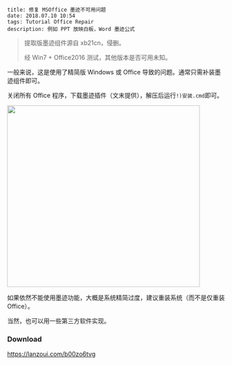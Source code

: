 ```
title: 修复 MSOffice 墨迹不可用问题
date: 2018.07.10 10:54
tags: Tutorial Office Repair
description: 例如 PPT 放映白板，Word 墨迹公式
```

> 提取版墨迹组件源自 xb21cn，侵删。
>
> 经 Win7 + Office2016 测试，其他版本是否可用未知。

一般来说，这是使用了精简版 Windows 或 Office 导致的问题。通常只需补装墨迹组件即可。

关闭所有 Office 程序，下载墨迹插件（文末提供），解压后运行`!)安装.cmd`即可。

<img src="/res/20180710-1054-001.webp" width="446" height="422">

如果依然不能使用墨迹功能，大概是系统精简过度，建议重装系统（而不是仅重装 Office）。

当然，也可以用一些第三方软件实现。

### Download

<https://lanzoui.com/b00zo6tvg>
